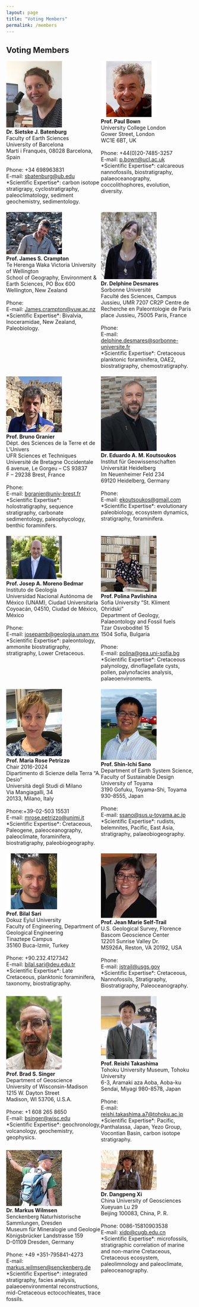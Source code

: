 ```yaml
---
layout: page
title: "Voting Members"
permalink: /members
---
```

## Voting Members
<div style="display:grid; grid-row-gap:20px;">
    <div class="person" style="grid-row:1; grid-column:1;">
        <img src="images/person-batenburg.jpg" style="width:150px;" alt="Batenburg" /><br />
        <strong>Dr. Sietske J. Batenburg</strong><br />
        Faculty of Earth Sciences<br />
        University of Barcelona<br />
        Martí i Franqués, 08028 Barcelona, Spain<br />
        <br />
        Phone: +34 698963831<br />
        E-mail: <a href="mailto:sbatenburg@ub.edu">sbatenburg@ub.edu</a>
        <br />
       *Scientific Expertise*: carbon isotope stratigrapy, cyclostratigraphy, paleoclimatology, sediment geochemistry, sedimentology.
    </div>
    <div class="person" style="grid-row:1; grid-column:2;">
        <img src="images/person-bown.jpg" style="width:150px;" alt="Bown" /><br />
        <strong>Prof. Paul Bown</strong><br />
        University College London<br />
        Gower Street, London<br />
        WC1E 6BT, UK<br />
        <br />
        Phone: +44(0)20-7485-3257<br />
        E-mail: <a href="mailto:p.bown@ucl.ac.uk">p.bown@ucl.ac.uk</a>
        <br />
        *Scientific Expertise*: calcareous nannofossils, biostratigraphy, palaeoceanography, coccolithophores, evolution, diversity.
    </div>
    <div class="person" style="grid-row:2; grid-column:1;">
        <img src="images/person-crampton.jpg" style="width:150px;" alt="Crampton" /><br />
        <strong>Prof. James S. Crampton </strong><br />
        Te Herenga Waka Victoria University of Wellington<br />
        School of Geography, Environment & Earth Sciences, PO Box 600<br />
        Wellington, New Zealand<br />
        <br />
        Phone: <br />
        E-mail: <a href="mailto:james.crampton@vuw.ac.nz">James.crampton@vuw.ac.nz</a>
        <br />
        *Scientific Expertise*: Bivalvia, Inoceramidae, New Zealand, Paleobiology.
    </div>
    <div class="person" style="grid-row:2; grid-column:2;">
         <img src="images/person-desmares.jpg" style="width:150px;" alt="Desmares" /><br />
        <strong>Dr. Delphine Desmares </strong><br />
        Sorbonne Université <br />
        Faculté des Sciences, Campus Jussieu, UMR 7207 CR2P Centre de Recherche en Paleontologie de Paris<br />
        place Jussieu, 75005 Paris, France<br />
        <br />
        Phone: <br />
        E-mail: <a href="mailto:delphine.desmares@sorbonne-universite.fr">delphine.desmares@sorbonne-universite.fr</a>
        <br />
        *Scientific Expertise*: Cretaceous planktonic foraminifera, OAE2, biostratigraphy, chemostratigraphy.
    </div>
    <div class="person" style="grid-row:3; grid-column:1;">
        <img src="images/person-granier.jpg" style="width:150px;" alt="Granier" /><br />
        <strong>Prof. Bruno Granier</strong><br />
        Dépt. des Sciences de la Terre et de L’Univers<br />
        UFR Sciences et Techniques<br />
        Université de Bretagne Occidentale<br />
        6 avenue, Le Gorgeu – CS 93837<br />
        F – 29238 Brest, France<br />
        <br />
        Phone: <br />
        E-mail: <a href="mailto:bgranier@univ-brest.fr">bgranier@univ-brest.fr</a>
        <br />
        *Scientific Expertise*: holostratigraphy, sequence stratigraphy, carbonate sedimentology, paleophycology, benthic foraminifers.
    </div>
    <div class="person" style="grid-row:3; grid-column:2;">
        <img src="images/person-koutsoukos.jpg" style="width:150px;" alt="Koutsoukos" /><br />
        <strong>Dr. Eduardo A. M. Koutsoukos </strong><br />
        Institut für Geowissenschaften<br />
        Universität Heidelberg<br />
        Im Neuenheimer Feld 234 <br />
        69120 Heidelberg, Germany<br />
        <br />
        Phone: <br />
        E-mail: <a href="mailto:ekoutsoukos@gmail.com">ekoutsoukos@gmail.com</a>
        <br />
        *Scientific Expertise*: evolutionary paleobiology, ecosystem dynamics, stratigraphy, foraminifera.
    </div>
    <div class="person" style="grid-row:4; grid-column:1;">
        <img src="images/person-morenobedmar.jpg" style="width:150px;" alt="Moreno Bedmar" /><br />
        <strong>Prof. Josep A. Moreno Bedmar </strong><br />
        Instituto de Geología<br />
        Universidad Nacional Autónoma de México (UNAM), Ciudad Universitaria<br />
        Coyoacán, 04510, Ciudad de México, México<br />
        <br />
        Phone: <br />
        E-mail: <a href="mailto:josepamb@geologia.unam.mx">josepamb@geologia.unam.mx</a>
        <br />
        *Scientific Expertise*: paleontology, ammonite biostratigraphy, stratigraphy, Lower Cretaceous.
    </div>
    <div class="person" style="grid-row:4; grid-column:2;">
        <img src="images/person-pavlishina.jpg" style="width:150px;" alt="Pavlishina" /><br />
        <strong>Prof. Polina Pavlishina </strong><br />
        Sofia University “St. Kliment Ohridski”<br />
        Department of Geology, Palaeontology and Fossil fuels<br />
        Tzar Osvoboditel 15<br />
        1504 Sofia, Bulgaria <br />
        <br />
        Phone:<br />
        E-mail: <a href="mailto:polina@gea.uni-sofia.bg">polina@gea.uni-sofia.bg</a> 
        <br />
        *Scientific Expertise*: Cretaceous palynology, dinoflagellate cysts, pollen, palynofacies analysis, palaeoenvironments.
    </div>
    <div class="person" style="grid-row:5; grid-column:1;">
         <img src="images/person-MRPetrizzo.gif" style="width:150px;" alt="Maria" /><br />
        <strong>Prof. Maria Rose Petrizzo</strong><br />
        Chair 2016-2024<br />
        Dipartimento di Scienze della Terra “A. Desio”<br />
        Università degli Studi di Milano<br />
        Via Mangiagalli, 34<br />
        20133, Milano, Italy<br />
        <br />
        Phone:+39-02-503 15531 <br />
        E-mail: <a href="mailto:mrose.petrizzo@unimi.it">mrose.petrizzo@unimi.it</a>
        <br />
        *Scientific Expertise*: Cretaceous, Paleogene, paleoceanography, paleoclimate, foraminifera, biostratigraphy, paleobiogeography.
     </div>
    <div class="person" style="grid-row:5; grid-column:2;">
        <img src="images/person-sano.jpg" style="width:150px;" alt="Sanor" /><br />
        <strong>Prof. Shin-Ichi Sano  </strong><br />
        Department of Earth System Science, Faculty of Sustainable Design<br />
        University of Toyama<br />
        3190 Gofuku, Toyama-Shi, Toyama 930-8555, Japan<br />
        <br />
        Phone:<br />
        E-mail: <a href="mailto:ssano@sus.u-toyama.ac.jp">ssano@sus.u-toyama.ac.jp</a>
        <br />
        *Scientific Expertise*: rudists, belemnites, Pacific, East Asia, stratigraphy, palaeobiogeography.
    </div>
    <div class="person" style="grid-row:6; grid-column:1;">
         <img src="images/person-sari.jpg" style="width:150px;" alt="Sari" /><br />
        <strong>Prof. Bilal Sari</strong><br />
        Dokuz Eylul University<br />
        Faculty of Engineering, Department of Geological Engineering<br />
        Tinaztepe Campus<br />
        35160 Buca-Izmir, Turkey<br />
        <br />
        Phone: +90.232.4127342<br />
        E-mail: <a href="mailto:bilal.sari@deu.edu.tr">bilal.sari@deu.edu.tr</a>
        <br />
        *Scientific Expertise*: Late Cretaceous, planktonic foraminifera, taxonomy, biostratigraphy.
    </div>
    <div class="person" style="grid-row:6; grid-column:2;">
        <img src="images/person-self-trail.jpg" style="width:150px;" alt="Self-Trail" /><br />
        <strong>Prof. Jean Marie Self-Trail </strong><br />
        U.S. Geological Survey, Florence Bascom Geoscience Center<br />
        12201 Sunrise Valley Dr.<br />
        MS926A, Reston, VA 20192, USA<br />
        <br />
        Phone:<br />
        E-mail: <a href="mailto:jstrail@usgs.gov">jstrail@usgs.gov</a>
        <br />
        *Scientific Expertise*: Cretaceous, Nannofossils, Stratigraphy, Biostratigraphy, Paleoceanography.
    </div>
     <div class="person" style="grid-row:7; grid-column:1;">
        <img src="images/person-singer.jpg" style="width:150px;" alt="Singer" /><br />
        <strong>Prof. Brad S. Singer</strong><br />
        Department of Geoscience<br />
        University of Wisconsin-Madison<br />
        1215 W. Dayton Street<br />
        Madison, WI 53706, U.S.A.<br />
        <br />
        Phone: +1 608 265 8650<br />
        E-mail: <a href="mailto:bsinger@wisc.edu">bsinger@wisc.edu</a>
        <br />
        *Scientific Expertise*: geochronology, volcanology, geochemistry, geophysics.
   </div>
    <div class="person" style="grid-row:7; grid-column:2;">
        <img src="images/person-takashima.jpg" style="width:150px;" alt="Takashima" /><br />
        <strong>Prof. Reishi Takashima </strong><br />
        Tohoku University Museum, Tohoku University<br />
        6-3, Aramaki aza Aoba, Aoba-ku<br />
        Sendai, Miyagi 980-8578, Japan<br />
        <br />
        Phone: <br />
        E-mail: <a href="mailto:reishi.takashima.a7@tohoku.ac.jp">reishi.takashima.a7@tohoku.ac.jp</a>
        <br />
        *Scientific Expertise*: Pacific, Panthalassa, Japan, Yezo Group, Vocontian Basin, carbon isotope stratigraphy.
    </div>
    <div class="person" style="grid-row:8; grid-column:1;">
        <img src="images/person-wilmsen.jpg" style="width:150px;" alt="Wilmsen" /><br />
        <strong>Dr. Markus Wilmsen</strong><br />
        Senckenberg Naturhistorische Sammlungen, Dresden<br />
        Museum für Mineralogie und Geologie<br />
        Königsbrücker Landstrasse 159<br />
        D-01109 Dresden, Germany<br />
        <br />
        Phone: +49 +351-795841-4273<br />
        E-mail: <a href="mailto:markus.wilmsen@senckenberg.de">markus.wilmsen@senckenberg.de</a>
        <br />
        *Scientific Expertise*: integrated stratigraphy, facies analysis, palaeoenvironmental reconstructions, mid-Cretaceous ectocochleates, trace fossils.
    </div>
    <div class="person" style="grid-row:8; grid-column:2;">
        <img src="images/person-xi.jpg" style="width:150px;" alt="Xi" /><br />
        <strong>Dr. Dangpeng Xi</strong><br />
     China University of Geosciences<br />
        Xueyuan Lu 29<br />
        Beijing 100083, China, P. R.<br />
        <br />
        Phone: 0086-15810903538<br />
        E-mail: <a href="mailto:xidp@cugb.edu.cn">xidp@cugb.edu.cn</a> 
     <br />
        *Scientific Expertise*: microfossils, stratigraphic correlation of marine and non-marine Cretaceous, Cretaceous ecosystem, paleolimnology and paleoclimate, paleoceanography. 
    </div>
</div>
<p></p>
